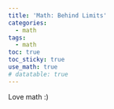 ```yaml
---
title: 'Math: Behind Limits'
categories:
  - math
tags:
  - math 
toc: true
toc_sticky: true
use_math: true
# datatable: true
---
```


Love math :)


<script type="text/tikz">
\begin{tikzpicture}[scale=0.5]
    % Draw axes
    \draw[->] (-5,0) -- (5,0) node[right] {$x$};
    \draw[->] (0,-1) -- (0,10) node[above] {$y$};

    % Draw plot
    \draw[blue,smooth,samples=100,domain=-4.5:4.5] plot(\x,{\x*\x});

    % Labeling the plot
    \node at (3,9) [right] {$f(x)=x^2$};

    % Draw and label x axis tick marks
    \foreach \x in {-4,-3,...,4} {
        \draw (\x,-0.2) -- (\x,0.2); % Tick mark
        \node[below] at (\x,-0.2) {\x}; % Label
    }

    % Draw and label y axis tick marks
    \foreach \y in {1,...,10} {
        \draw (-0.2,\y) -- (0.2,\y); % Tick mark
        \node[left] at (-0.2,\y) {\y}; % Label
    }

\end{tikzpicture}
</script>